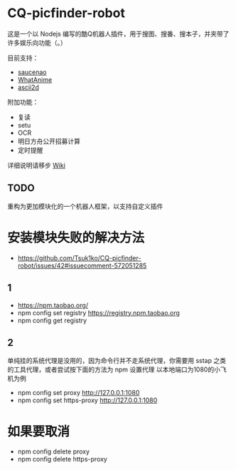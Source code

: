 # CQ-picfinder-robot

这是一个以 Nodejs 编写的酷Q机器人插件，用于搜图、搜番、搜本子，并夹带了许多娱乐向功能（。）

目前支持：

- [saucenao](https://saucenao.com)
- [WhatAnime](https://trace.moe)
- [ascii2d](https://ascii2d.net)

附加功能：

- 复读
- setu
- OCR
- 明日方舟公开招募计算
- 定时提醒

详细说明请移步 [Wiki](https://github.com/Tsuk1ko/CQ-picfinder-robot/wiki)

## TODO

重构为更加模块化的一个机器人框架，以支持自定义插件

# 安装模块失败的解决方法
* https://github.com/Tsuk1ko/CQ-picfinder-robot/issues/42#issuecomment-572051285
## 1
* https://npm.taobao.org/
* npm config set registry https://registry.npm.taobao.org
* npm config get registry
## 2
单纯挂的系统代理是没用的，因为命令行并不走系统代理，你需要用 sstap 之类的工具代理，或者尝试按下面的方法为 npm 设置代理
以本地端口为1080的小飞机为例
* npm config set proxy http://127.0.0.1:1080
* npm config set https-proxy http://127.0.0.1:1080
# 如果要取消
* npm config delete proxy
* npm config delete https-proxy